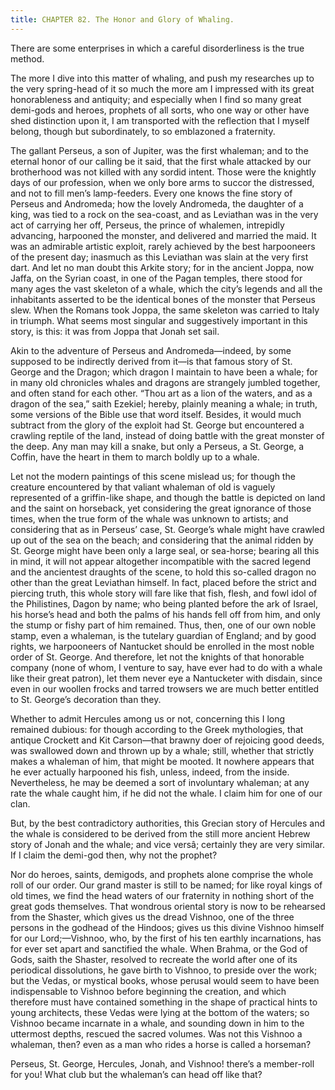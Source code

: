 ```yaml
---
title: CHAPTER 82. The Honor and Glory of Whaling.
---
```


There are some enterprises in which a careful disorderliness is the true method.

The more I dive into this matter of whaling, and push my researches up to the very spring-head of it so much the more am I impressed with its great honorableness and antiquity; and especially when I find so many great demi-gods and heroes, prophets of all sorts, who one way or other have shed distinction upon it, I am transported with the reflection that I myself belong, though but subordinately, to so emblazoned a fraternity.

The gallant Perseus, a son of Jupiter, was the first whaleman; and to the eternal honor of our calling be it said, that the first whale attacked by our brotherhood was not killed with any sordid intent. Those were the knightly days of our profession, when we only bore arms to succor the distressed, and not to fill men’s lamp-feeders. Every one knows the fine story of Perseus and Andromeda; how the lovely Andromeda, the daughter of a king, was tied to a rock on the sea-coast, and as Leviathan was in the very act of carrying her off, Perseus, the prince of whalemen, intrepidly advancing, harpooned the monster, and delivered and married the maid. It was an admirable artistic exploit, rarely achieved by the best harpooneers of the present day; inasmuch as this Leviathan was slain at the very first dart. And let no man doubt this Arkite story; for in the ancient Joppa, now Jaffa, on the Syrian coast, in one of the Pagan temples, there stood for many ages the vast skeleton of a whale, which the city’s legends and all the inhabitants asserted to be the identical bones of the monster that Perseus slew. When the Romans took Joppa, the same skeleton was carried to Italy in triumph. What seems most singular and suggestively important in this story, is this: it was from Joppa that Jonah set sail.

Akin to the adventure of Perseus and Andromeda—indeed, by some supposed to be indirectly derived from it—is that famous story of St. George and the Dragon; which dragon I maintain to have been a whale; for in many old chronicles whales and dragons are strangely jumbled together, and often stand for each other. “Thou art as a lion of the waters, and as a dragon of the sea,” saith Ezekiel; hereby, plainly meaning a whale; in truth, some versions of the Bible use that word itself. Besides, it would much subtract from the glory of the exploit had St. George but encountered a crawling reptile of the land, instead of doing battle with the great monster of the deep. Any man may kill a snake, but only a Perseus, a St. George, a Coffin, have the heart in them to march boldly up to a whale.

Let not the modern paintings of this scene mislead us; for though the creature encountered by that valiant whaleman of old is vaguely represented of a griffin-like shape, and though the battle is depicted on land and the saint on horseback, yet considering the great ignorance of those times, when the true form of the whale was unknown to artists; and considering that as in Perseus’ case, St. George’s whale might have crawled up out of the sea on the beach; and considering that the animal ridden by St. George might have been only a large seal, or sea-horse; bearing all this in mind, it will not appear altogether incompatible with the sacred legend and the ancientest draughts of the scene, to hold this so-called dragon no other than the great Leviathan himself. In fact, placed before the strict and piercing truth, this whole story will fare like that fish, flesh, and fowl idol of the Philistines, Dagon by name; who being planted before the ark of Israel, his horse’s head and both the palms of his hands fell off from him, and only the stump or fishy part of him remained. Thus, then, one of our own noble stamp, even a whaleman, is the tutelary guardian of England; and by good rights, we harpooneers of Nantucket should be enrolled in the most noble order of St. George. And therefore, let not the knights of that honorable company (none of whom, I venture to say, have ever had to do with a whale like their great patron), let them never eye a Nantucketer with disdain, since even in our woollen frocks and tarred trowsers we are much better entitled to St. George’s decoration than they.

Whether to admit Hercules among us or not, concerning this I long remained dubious: for though according to the Greek mythologies, that antique Crockett and Kit Carson—that brawny doer of rejoicing good deeds, was swallowed down and thrown up by a whale; still, whether that strictly makes a whaleman of him, that might be mooted. It nowhere appears that he ever actually harpooned his fish, unless, indeed, from the inside. Nevertheless, he may be deemed a sort of involuntary whaleman; at any rate the whale caught him, if he did not the whale. I claim him for one of our clan.

But, by the best contradictory authorities, this Grecian story of Hercules and the whale is considered to be derived from the still more ancient Hebrew story of Jonah and the whale; and vice versâ; certainly they are very similar. If I claim the demi-god then, why not the prophet?

Nor do heroes, saints, demigods, and prophets alone comprise the whole roll of our order. Our grand master is still to be named; for like royal kings of old times, we find the head waters of our fraternity in nothing short of the great gods themselves. That wondrous oriental story is now to be rehearsed from the Shaster, which gives us the dread Vishnoo, one of the three persons in the godhead of the Hindoos; gives us this divine Vishnoo himself for our Lord;—Vishnoo, who, by the first of his ten earthly incarnations, has for ever set apart and sanctified the whale. When Brahma, or the God of Gods, saith the Shaster, resolved to recreate the world after one of its periodical dissolutions, he gave birth to Vishnoo, to preside over the work; but the Vedas, or mystical books, whose perusal would seem to have been indispensable to Vishnoo before beginning the creation, and which therefore must have contained something in the shape of practical hints to young architects, these Vedas were lying at the bottom of the waters; so Vishnoo became incarnate in a whale, and sounding down in him to the uttermost depths, rescued the sacred volumes. Was not this Vishnoo a whaleman, then? even as a man who rides a horse is called a horseman?

Perseus, St. George, Hercules, Jonah, and Vishnoo! there’s a member-roll for you! What club but the whaleman’s can head off like that?